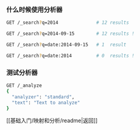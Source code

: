 ### 什么时候使用分析器
```bash
GET /_search?q=2014              # 12 results
```
```bash
GET /_search?q=2014-09-15        # 12 results !
```
```bash
GET /_search?q=date:2014-09-15   # 1  result
```
```bash
GET /_search?q=date:2014         # 0  results !
```
### 测试分析器
```bash
GET /_analyze
{
  "analyzer": "standard",
  "text": "Text to analyze"
}
```


[[基础入门/映射和分析/readme|返回]]